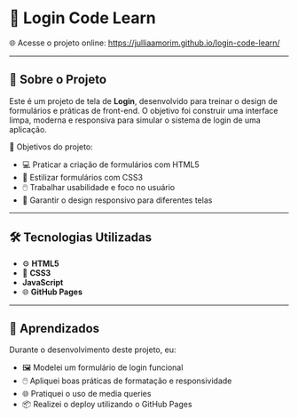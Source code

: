 

# 🔐 Login Code Learn

🌐 Acesse o projeto online: https://julliaamorim.github.io/login-code-learn/

---

## 📖 Sobre o Projeto

Este é um projeto de tela de **Login**, desenvolvido para treinar o design de formulários e práticas de front-end.
O objetivo foi construir uma interface limpa, moderna e responsiva para simular o sistema de login de uma aplicação.

🎯 Objetivos do projeto:

* 💻 Praticar a criação de formulários com HTML5
* 🎨 Estilizar formulários com CSS3
* 🖱️ Trabalhar usabilidade e foco no usuário
* 📱 Garantir o design responsivo para diferentes telas

---

## 🛠 Tecnologias Utilizadas

* ⚙️ **HTML5**
* 🎨 **CSS3**
* **JavaScript**
* 🌐 **GitHub Pages** 

---

## 🧠 Aprendizados

Durante o desenvolvimento deste projeto, eu:

* 🖼️ Modelei um formulário de login funcional
* 🖱️ Apliquei boas práticas de formatação e responsividade
* 🌐 Pratiquei o uso de media queries
* 📦 Realizei o deploy utilizando o GitHub Pages

